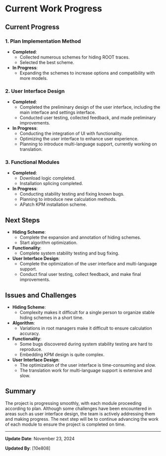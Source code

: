 # Current Work Progress

## Current Progress

### 1. Plan Implementation Method
- **Completed**:
  - Collected numerous schemes for hiding ROOT traces.
  - Selected the best scheme.
- **In Progress**:
  - Expanding the schemes to increase options and compatibility with more models.

### 2. User Interface Design
- **Completed**:
  - Completed the preliminary design of the user interface, including the main interface and settings interface.
  - Conducted user testing, collected feedback, and made preliminary improvements.
- **In Progress**:
  - Conducting the integration of UI with functionality.
  - Optimizing the user interface to enhance user experience.
  - Planning to introduce multi-language support, currently working on translation.

### 3. Functional Modules
- **Completed**:
  - Download logic completed.
  - Installation splicing completed.
- **In Progress**:
  - Conducting stability testing and fixing known bugs.
  - Planning to introduce new calculation methods.
  - APatch KPM installation scheme.

## Next Steps
- **Hiding Scheme**:
  - Complete the expansion and annotation of hiding schemes.
  - Start algorithm optimization.
- **Functionality**:
  - Complete system stability testing and bug fixing.
- **User Interface Design**:
  - Complete the optimization of the user interface and multi-language support.
  - Conduct final user testing, collect feedback, and make final improvements.

## Issues and Challenges
- **Hiding Scheme**:
  - Complexity makes it difficult for a single person to organize stable hiding schemes in a short time.
- **Algorithm**:
  - Variations in root managers make it difficult to ensure calculation accuracy.
- **Functionality**:
  - Some bugs discovered during system stability testing are hard to reproduce.
  - Embedding KPM design is quite complex.
- **User Interface Design**:
  - The optimization of the user interface is time-consuming and slow.
  - The translation work for multi-language support is extensive and slow.

## Summary
The project is progressing smoothly, with each module proceeding according to plan. Although some challenges have been encountered in areas such as user interface design, the team is actively addressing them and making progress. The next step will be to continue advancing the work of each module to ensure the project is completed on time.

---

**Update Date**: November 23, 2024

**Updated By**: [10e808]
